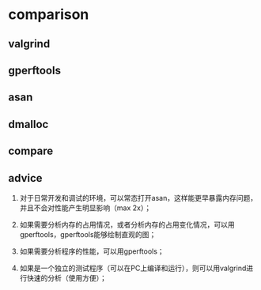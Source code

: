 # comparison

## valgrind

## gperftools

## asan

## dmalloc

## compare

## advice

1. 对于日常开发和调试的环境，可以常态打开asan，这样能更早暴露内存问题，并且不会对性能产生明显影响（max 2x）；

2. 如果需要分析内存的占用情况，或者分析内存的占用变化情况，可以用gperftools，gperftools能够绘制直观的图；

3. 如果需要分析程序的性能，可以用gperftools；

4. 如果是一个独立的测试程序（可以在PC上编译和运行），则可以用valgrind进行快速的分析（使用方便）；